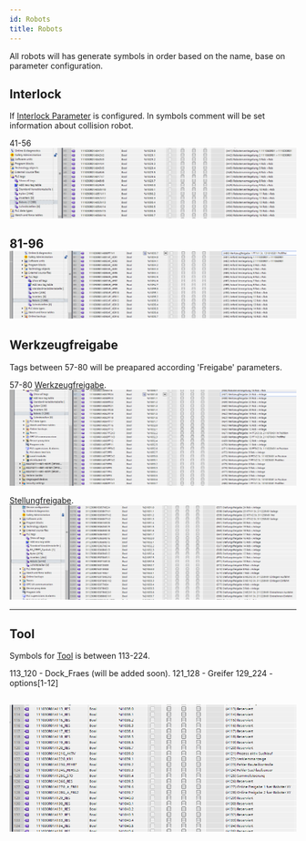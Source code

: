 ```yaml
---
id: Robots
title: Robots
---
```


All robots will has generate symbols in order based on the name, base on parameter configuration.

## Interlock

If [Interlock Parameter](../../configuration/robots/Interlock) is configured.
In symbols comment will be set information about collision robot.

41-56
![img](../../../assets/docs/generation/tags/Roboterverriegelung.jpg)

81-96
![img](../../../assets/docs/generation/tags/AnfordVerriegelung.jpg)
---

## Werkzeugfreigabe

Tags between 57-80 will be preapared according 'Freigabe' parameters.

57-80
[Werkzeugfreigabe](../../configuration/robots/Werkzeugfreigabe).
![img](../../../assets/docs/generation/tags/Werkzeugfreigabe.jpg)

[Stellungfreigabe](../../configuration/robots/Stellungfreigabe).
![img](../../../assets/docs/generation/tags/Stellungfreigabe.jpg)

---
## Tool

Symbols for [Tool](../../configuration/robots/Tools) is between 113-224.

113_120 - Dock_Fraes (will be added soon).
121_128 - Greifer
129_224 - options[1-12]

![img](../../../assets/docs/generation/tags/Tool.jpg)
---